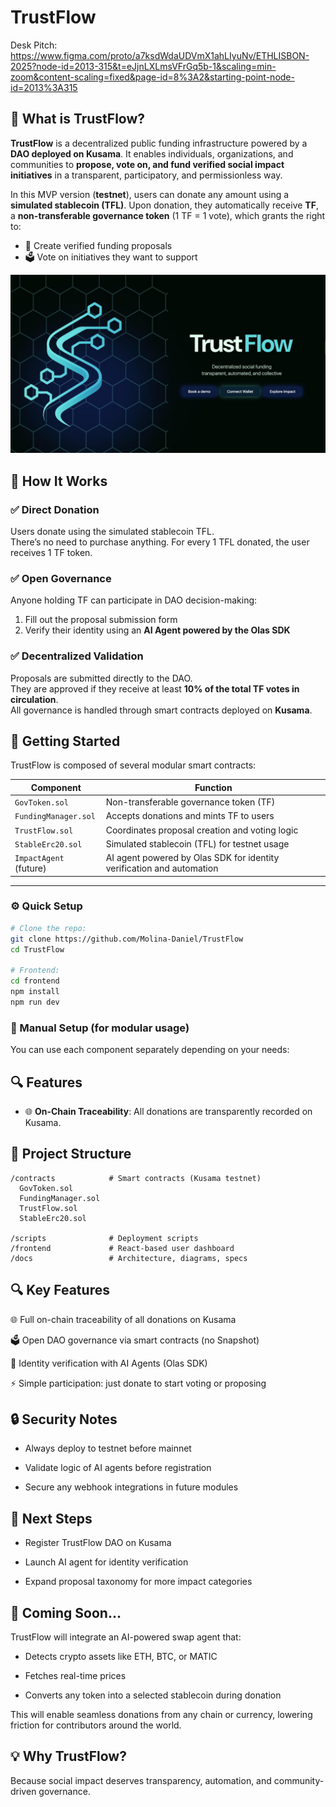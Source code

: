 # TrustFlow

Desk Pitch: https://www.figma.com/proto/a7ksdWdaUDVmX1ahLIyuNv/ETHLISBON-2025?node-id=2013-315&t=eJjnLXLmsVFrGq5b-1&scaling=min-zoom&content-scaling=fixed&page-id=8%3A2&starting-point-node-id=2013%3A315
## 🔷 What is TrustFlow?

**TrustFlow** is a decentralized public funding infrastructure powered by a **DAO deployed on Kusama**. It enables individuals, organizations, and communities to **propose, vote on, and fund verified social impact initiatives** in a transparent, participatory, and permissionless way.

In this MVP version (**testnet**), users can donate any amount using a **simulated stablecoin (TFL)**. Upon donation, they automatically receive **TF**, a **non-transferable governance token** (1 TF = 1 vote), which grants the right to:

- 📝 Create verified funding proposals  
- 🗳️ Vote on initiatives they want to support


![Landing](https://github.com/Molina-Daniel/TrustFlow/blob/main/frontend/Landing.jpeg)



## 🧠 How It Works

### ✅ Direct Donation  
Users donate using the simulated stablecoin TFL.  
There’s no need to purchase anything. For every 1 TFL donated, the user receives 1 TF token.

### ✅ Open Governance  
Anyone holding TF can participate in DAO decision-making:
1. Fill out the proposal submission form  
2. Verify their identity using an **AI Agent powered by the Olas SDK**

### ✅ Decentralized Validation  
Proposals are submitted directly to the DAO.  
They are approved if they receive at least **10% of the total TF votes in circulation**.  
All governance is handled through smart contracts deployed on **Kusama**.



## 🚀 Getting Started

TrustFlow is composed of several modular smart contracts:

| Component             | Function                                                                 |
|-----------------------|--------------------------------------------------------------------------|
| `GovToken.sol`        | Non-transferable governance token (TF)                                   |
| `FundingManager.sol`  | Accepts donations and mints TF to users                                  |
| `TrustFlow.sol`       | Coordinates proposal creation and voting logic                           |
| `StableErc20.sol`     | Simulated stablecoin (TFL) for testnet usage                             |
| `ImpactAgent` (future) | AI agent powered by Olas SDK for identity verification and automation    |

---


### ⚙️ Quick Setup

```bash
# Clone the repo:
git clone https://github.com/Molina-Daniel/TrustFlow
cd TrustFlow

# Frontend:
cd frontend
npm install
npm run dev
```

### 🧠 Manual Setup (for modular usage)

You can use each component separately depending on your needs:

## 🔍 Features

- 🌐 **On-Chain Traceability**: All donations are transparently recorded on Kusama.

## 📁 Project Structure

```
/contracts            # Smart contracts (Kusama testnet)
  GovToken.sol
  FundingManager.sol
  TrustFlow.sol
  StableErc20.sol

/scripts              # Deployment scripts
/frontend             # React-based user dashboard
/docs                 # Architecture, diagrams, specs

```

## 🔍 Key Features
🌐 Full on-chain traceability of all donations on Kusama

🗳️ Open DAO governance via smart contracts (no Snapshot)

🧠 Identity verification with AI Agents (Olas SDK)

⚡ Simple participation: just donate to start voting or proposing

## 🔒 Security Notes
- Always deploy to testnet before mainnet

- Validate logic of AI agents before registration

- Secure any webhook integrations in future modules

## 📌 Next Steps
- Register TrustFlow DAO on Kusama

- Launch AI agent for identity verification

- Expand proposal taxonomy for more impact categories

## 🔮 Coming Soon...
TrustFlow will integrate an AI-powered swap agent that:

- Detects crypto assets like ETH, BTC, or MATIC

- Fetches real-time prices

- Converts any token into a selected stablecoin during donation

This will enable seamless donations from any chain or currency, lowering friction for contributors around the world.

## 💡 Why TrustFlow?
Because social impact deserves transparency, automation, and community-driven governance.


